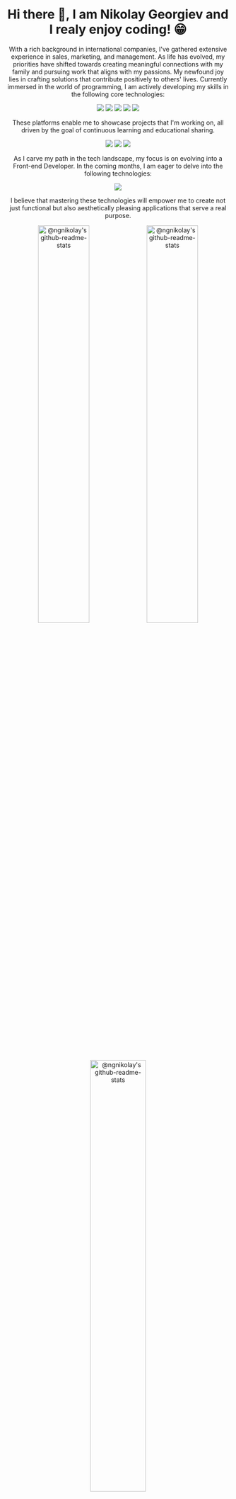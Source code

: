 <h1 align="center"> Hi there 👋, I am Nikolay Georgiev and I realy enjoy coding! &#128513 </h1>
<p align="center">
 With a rich background in international companies, I've gathered extensive experience in sales, marketing, and management. As life has evolved, my priorities have shifted towards creating meaningful connections with my family and pursuing work that aligns with my passions. My newfound joy lies in crafting solutions that contribute positively to others' lives.
  Currently immersed in the world of programming, I am actively developing my skills in the following core technologies:
</p>
<p align="center">
  <a href="https://developer.mozilla.org/en-US/docs/Web/HTML"><img src="https://skillicons.dev/icons?i=html&theme=dark&perline=5" /></a>
  <a href="https://css-tricks.com/"><img src="https://skillicons.dev/icons?i=css&theme=dark&perline=5" /></a>
  <a href="https://developer.mozilla.org/en-US/docs/Web/JavaScript"><img src="https://skillicons.dev/icons?i=js&theme=dark&perline=5" /></a>
  <a href="https://git-scm.com/"><img src="https://skillicons.dev/icons?i=git&theme=dark&perline=5" /></a>
  <a href="https://react.dev/"><img src="https://skillicons.dev/icons?i=react&theme=dark&perline=5" /></a>
</p>
<p align="center">
These platforms enable me to showcase projects that I'm working on, all driven by the goal of continuous learning and educational sharing.
</p>
<p align="center">
  <a href="https://www.netlify.com"><img src="https://skillicons.dev/icons?i=netlify&theme=dark&perline=3" /></a>
  <a href="https://supabase.com"><img src="https://skillicons.dev/icons?i=supabase&theme=dark&perline=3" /></a>
  <a href="https://vitejs.dev"><img src="https://skillicons.dev/icons?i=vite&theme=dark&perline=3" /></a>
</p>
<p align="center">
 As I carve my path in the tech landscape, my focus is on evolving into a Front-end Developer. In the coming months, I am eager to delve into the following technologies:
</p>
<p align="center">
  <a href="https://skillicons.dev">
    <img src="https://skillicons.dev/icons?i=sass,tailwind,ts,nodejs,nextjs&theme=dark&perline=5" />
  </a>
</p>
<p align="center">
 I believe that mastering these technologies will empower me to create not just functional but also aesthetically pleasing applications that serve a real purpose.
</p>
<p align="center">
<a href="https://github.com/ngnikolay?tab=repositories"><img align="center"  width="48%" src="https://github-readme-streak-stats.herokuapp.com?user=ngnikolay&theme=gotham&show_icons=true&count_private=true&hide_border=true&date_format=M%20j%5B%2C%20Y%5D" alt="@ngnikolay's github-readme-stats"/></a>
<a href="https://github.com/ngnikolay?tab=repositories"><img align="center" width="48%" src="https://github-readme-stats-one-bice.vercel.app/api?username=ngnikolay&theme=gotham&show_icons=true&count_private=true&hide_border=true&role=OWNER,ORGANIZATION_MEMBER,COLLABORATOR"  alt="@ngnikolay's github-readme-stats"/></a>
</p>
<p align="center">
<a href="https://github.com/ngnikolay?tab=repositories"><img align="center" width="50%" src="https://github-readme-stats.vercel.app/api/top-langs/?username=ngnikolay&layout=compact&theme=gotham&hide_border=true" alt="@ngnikolay's github-readme-stats"/></a>
</p>
<!--
**NGNikolay/NGNikolay** is a ✨ _special_ ✨ repository because its `README.md` (this file) appears on your GitHub profile.

Here are some ideas to get you started:

- 🔭 I’m currently working on ...
- 🌱 I’m currently learning front-end developement
- 👯 I’m looking to collaborate on ...
- 🤔 I’m looking for help with ...
- 💬 Ask me about ...
- 📫 How to reach me: ...
- 😄 Pronouns: ...
- ⚡ Fun fact: ...
-->
